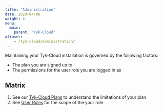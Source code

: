 ```yaml
---
title: "Administration"
date: 2020-04-08
weight: 4
menu:
  main:
    parent: "Tyk-Cloud"
aliases:
    - /tyk-cloud/administration/
---
```


Maintaining your Tyk-Cloud installation is governed by the following factors:

* The plan you are signed up to
* The permissions for the user role you are logged in as
  
## Matrix

1. See our [Tyk-Cloud Plans](/docs/tyk-cloud/account-billing/plans/) to understand the limitations of your plan
2. See [User Roles](/docs/tyk-cloud/reference-docs/user-roles/) for the scope of the your role


